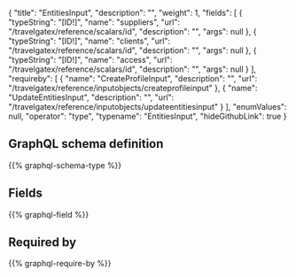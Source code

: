 {
  "title": "EntitiesInput",
  "description": "",
  "weight": 1,
  "fields": [
    {
      "typeString": "[ID!]",
      "name": "suppliers",
      "url": "/travelgatex/reference/scalars/id",
      "description": "",
      "args": null
    },
    {
      "typeString": "[ID!]",
      "name": "clients",
      "url": "/travelgatex/reference/scalars/id",
      "description": "",
      "args": null
    },
    {
      "typeString": "[ID!]",
      "name": "access",
      "url": "/travelgatex/reference/scalars/id",
      "description": "",
      "args": null
    }
  ],
  "requireby": [
    {
      "name": "CreateProfileInput",
      "description": "",
      "url": "/travelgatex/reference/inputobjects/createprofileinput"
    },
    {
      "name": "UpdateEntitiesInput",
      "description": "",
      "url": "/travelgatex/reference/inputobjects/updateentitiesinput"
    }
  ],
  "enumValues": null,
  "operator": "type",
  "typename": "EntitiesInput",
  "hideGithubLink": true
}
## GraphQL schema definition

{{% graphql-schema-type %}}

## Fields

{{% graphql-field %}}

## Required by

{{% graphql-require-by %}}
